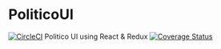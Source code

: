 # PoliticoUI

[![CircleCI](https://circleci.com/gh/EMacco/PoliticoUI.svg?style=svg)](https://circleci.com/gh/EMacco/PoliticoUI)
Politico UI using React &amp; Redux [![Coverage Status](https://coveralls.io/repos/github/EMacco/PoliticoUI/badge.svg?branch=develop)](https://coveralls.io/github/EMacco/PoliticoUI?branch=develop)
